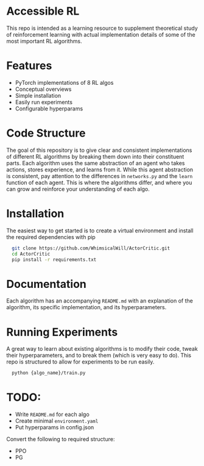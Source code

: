 # Accessible RL

This repo is intended as a learning resource to supplement theoretical study of reinforcement learning with actual implementation details of some of the most important RL algorithms.

# Features

- PyTorch implementations of 8 RL algos
- Conceptual overviews
- Simple installation
- Easily run experiments
- Configurable hyperparams

# Code Structure

The goal of this repository is to give clear and consistent implementations of different RL algorithms by breaking them down into their constituent parts. Each algorithm uses the same abstraction of an agent who takes actions, stores experience, and learns from it. While this agent abstraction is consistent, pay attention to the differences in `networks.py` and the `learn` function of each agent. This is where the algorithms differ, and where you can grow and reinforce your understanding of each algo. 

# Installation

The easiest way to get started is to create a virtual environment and install the required dependencies with pip

```bash
  git clone https://github.com/WhimsicalWill/ActorCritic.git
  cd ActorCritic
  pip install -r requirements.txt
```

# Documentation

Each algorithm has an accompanying `README.md` with an explanation of the algorithm, its specific implementation, and its hyperparameters.

# Running Experiments

A great way to learn about existing algorithms is to modify their code, tweak their hyperparameters, and to break them (which is very easy to do). This repo is structured to allow for experiments to be run easily.

```bash
  python {algo_name}/train.py
```

# TODO:

- Write `README.md` for each algo
- Create minimal `environment.yaml`
- Put hyperparams in config.json


Convert the following to required structure:

- PPO
- PG
